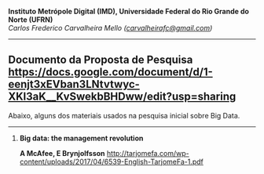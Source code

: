 **Instituto Metrópole Digital (IMD), Universidade Federal do Rio Grande do Norte (UFRN)**  
*Carlos Frederico Carvalheira Mello (carvalheirafc@gmail.com)*


---
Documento da Proposta de Pesquisa
https://docs.google.com/document/d/1-eenjt3xEVban3LNtvtwyc-XKl3aK__KvSwekbBHDww/edit?usp=sharing
---

Abaixo, alguns dos materiais usados na pesquisa inicial sobre Big Data.

---


1. **Big data: the management revolution**
      
    **A McAfee, E Brynjolfsson**
     http://tarjomefa.com/wp-content/uploads/2017/04/6539-English-TarjomeFa-1.pdf 
